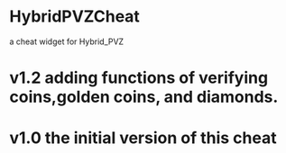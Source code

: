 # HybridPVZCheat
a cheat widget for Hybrid_PVZ
###
# v1.2 adding functions of verifying coins,golden coins, and diamonds.
###
# v1.0 the initial version of this cheat
